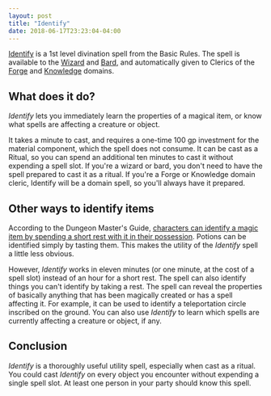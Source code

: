 ```yaml
---
layout: post
title: "Identify"
date: 2018-06-17T23:23:04-04:00
---
```


[Identify](https://dndbeyond.com/spells/identify) is a 1st level divination spell from the Basic Rules. The spell is available to the [Wizard](https://www.dndbeyond.com/characters/classes/wizard) and [Bard](https://www.dndbeyond.com/characters/classes/bard), and automatically given to Clerics of the [Forge](https://www.dndbeyond.com/characters/classes/cleric#ForgeDomain) and [Knowledge](https://www.dndbeyond.com/characters/classes/cleric#KlowledgeDomain) domains.

## What does it do?

_Identify_ lets you immediately learn the properties of a magical item, or know what spells are affecting a creature or object.

It takes a minute to cast, and requires a one-time 100 gp investment for the material component, which the spell does not consume. It can be cast as a Ritual, so you can spend an additional ten minutes to cast it without expending a spell slot. If you're a wizard or bard, you don't need to have the spell prepared to cast it as a ritual. If you're a Forge or Knowledge domain cleric, Identify will be a domain spell, so you'll always have it prepared.

## Other ways to identify items

According to the Dungeon Master's Guide, [characters can identify a magic item by spending a short rest with it in their possession](https://www.dndbeyond.com/compendium/rules/dmg/treasure#IdentifyingaMagicItem). Potions can be identified simply by tasting them. This makes the utility of the _Identify_ spell a little less obvious.

However, _Identify_ works in eleven minutes (or one minute, at the cost of a spell slot) instead of an hour for a short rest. The spell can also identify things you can't identify by taking a rest. The spell can reveal the properties of basically anything that has been magically created or has a spell affecting it. For example, it can be used to identify a teleportation circle inscribed on the ground. You can also use _Identify_ to learn which spells are currently affecting a creature or object, if any.

## Conclusion

_Identify_ is a thoroughly useful utility spell, especially when cast as a ritual. You could cast _Identify_ on every object you encounter without expending a single spell slot. At least one person in your party should know this spell.

